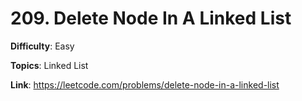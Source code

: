 # 209. Delete Node In A Linked List

**Difficulty**: Easy

**Topics**: Linked List

**Link**: https://leetcode.com/problems/delete-node-in-a-linked-list

